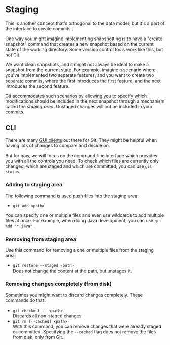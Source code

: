 # Staging

This is another concept that's orthogonal to the data model, but it's a part of
the interface to create commits.

One way you might imagine implementing snapshotting is to have a "create snapshot"
command that creates a new snapshot based on the current state of the working
directory. Some version control tools work like this, but not Git.

We want clean snapshots, and it might not always be ideal to make a snapshot from
the current state. For example, imagine a scenario where you've implemented two
separate features, and you want to create two separate commits, where the first
introduces the first feature, and the next introduces the second feature.

Git accommodates such scenarios by allowing you to specify which modifications
should be included in the next snapshot through a mechanism called the _staging
area_. Unstaged changes will not be included in your commits.

## CLI

There are many [GUI clients](https://git-scm.com/downloads/guis) out there for Git.
They might be helpful when having lots of changes to compare and decide on.

But for now, we will focus on the command-line interface which provides you with
all the controls you need. To check which files are currently only changed, which
are staged and which are committed, you can use `git status`.

### Adding to staging area

The following command is used push files into the staging area:

- `git add <path>`

You can specify one or multiple files and even use wildcards to add multiple files
at once. For example, when doing Java development, you can use `git add "*.java"`.

### Removing from staging area

Use this command for removing a one or multiple files from the staging area:

- `git restore --staged <path>` \
    Does not change the content at the path, but unstages it.

### Removing changes completely (from disk)

Sometimes you might want to discard changes completely. These commands do that:

- `git checkout -- <path>` \
    Discards all non-staged changes.
- `git rm [--cached] <path>` \
    With this command, you can remove changes that were already staged or committed.
    Specifying the `--cached` flag does not remove the files from disk, only from Git.
